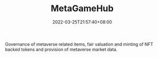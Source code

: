 ﻿---
weight: 
title: "MetaGameHub"
description: "Governance of metaverse related items, fair valuation and minting of NFT backed tokens and provision of metaverse market data."
date: 2022-03-25T21:57:40+08:00
lastmod: 2022-03-25T16:45:40+08:00
draft: false
authors: ["Metabd"]
featuredImage: "468.jpg"
link: "https://www.metagamehub.io/"
tags: ["MetaGameHub","元宇宙地产"]
categories: ["navigation"]
navigation: ["元宇宙地产"]
lightgallery: true
toc: true
pinned: false
recommend: false
recommend1: false
---
Governance of metaverse related items, fair valuation and minting of NFT backed tokens and provision of metaverse market data.
